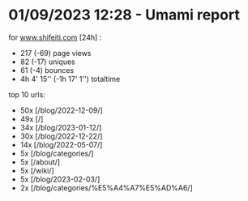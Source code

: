 # 01/09/2023 12:28 - Umami report
for www.shifeiti.com [24h] :

 - 217 (-69) page views
 - 82 (-17) uniques
 - 61 (-4) bounces
 - 4h 4' 15'' (-1h 17' 1'') totaltime


top 10 urls:
 - 50x [/blog/2022-12-09/]
 - 49x [/]
 - 34x [/blog/2023-01-12/]
 - 30x [/blog/2022-12-22/]
 - 14x [/blog/2022-05-07/]
 - 5x [/blog/categories/]
 - 5x [/about/]
 - 5x [/wiki/]
 - 5x [/blog/2023-02-03/]
 - 2x [/blog/categories/%E5%A4%A7%E5%AD%A6/]


